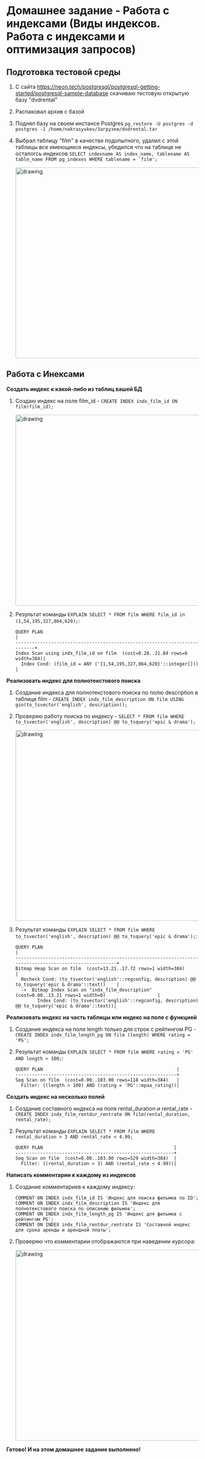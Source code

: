 # Домашнее задание - Работа с индексами (Виды индексов. Работа с индексами и оптимизация запросов)

## Подготовка тестовой среды

  1) С сайта https://neon.tech/postgresql/postgresql-getting-started/postgresql-sample-database скачиваю тестовую открытую базу "dvdrental"
  2) Распаковал архив с базой
  3) Поднял базу на своем инстансе Postgres ``pg_restore -U postgres -d postgres -1 /home/nakrasyukov/Загрузки/dvdrental.tar``
  4) Выбрал таблицу "film" в качестве подопытного, удалил с этой таблицы все имеющиеся индексы, убедился что на таблице не осталогсь индексов ``SELECT indexname AS index_name, tablename AS table_name FROM pg_indexes WHERE tablename = 'film';``

     <img src="https://github.com/user-attachments/assets/4685188c-5256-4d73-b02b-faa0e3841aa3" alt="drawing" width="500"/>

## Работа с Инексами 

  **Создать индекс к какой-либо из таблиц вашей БД**

  1) Создаю индекс на поле film_id -  ``CREATE INDEX indx_film_id ON film(film_id);``

     <img src="https://github.com/user-attachments/assets/6696dd15-1bba-4965-bacd-6e8806713abc" alt="drawing" width="500"/>

  2) Результат команды ``EXPLAIN SELECT * FROM film WHERE film_id in (1,54,195,327,864,620);``:
     
     ```
     QUERY PLAN                                                                |
     --------------------------------------------------------------------------+
     Index Scan using indx_film_id on film  (cost=0.28..21.84 rows=6 width=384)|
       Index Cond: (film_id = ANY ('{1,54,195,327,864,620}'::integer[]))       |

     ```

  **Реализовать индекс для полнотекстового поиска**

  1) Создание индекса для полнотекстового поиска по полю description в таблице film - ``CREATE INDEX indx_film_description ON film USING gin(to_tsvector('english', description));``
  2) Проверяю работу поиска по индексу - ``SELECT * FROM film WHERE to_tsvector('english', description) @@ to_tsquery('epic & drama');``

     <img src="https://github.com/user-attachments/assets/d4ff1476-5345-44c8-a55e-2b5892babbb7" alt="drawing" width="500"/>

  3) Результат команды ``EXPLAIN SELECT * FROM film WHERE to_tsvector('english', description) @@ to_tsquery('epic & drama');``:

     ```
     QUERY PLAN                                                                                              |
     --------------------------------------------------------------------------------------------------------+
     Bitmap Heap Scan on film  (cost=13.21..17.72 rows=1 width=384)                                          |
       Recheck Cond: (to_tsvector('english'::regconfig, description) @@ to_tsquery('epic & drama'::text))    |
       ->  Bitmap Index Scan on "indx_film_description"  (cost=0.00..13.21 rows=1 width=0)                   |
             Index Cond: (to_tsvector('english'::regconfig, description) @@ to_tsquery('epic & drama'::text))|
     ```
     
  **Реализовать индекс на часть таблицы или индекс на поле с функцией**

  1) Создание индекса на поле length только для строк с рейтингом PG - ``CREATE INDEX indx_film_length_pg ON film (length) WHERE rating = 'PG';``
  2) Результат команды ``EXPLAIN SELECT * FROM film WHERE rating = 'PG' AND length > 100;``:

     ```
     QUERY PLAN                                                 |
     -----------------------------------------------------------+
     Seq Scan on film  (cost=0.00..103.00 rows=118 width=384)   |
       Filter: ((length > 100) AND (rating = 'PG'::mpaa_rating))|
     ```

  **Создать индекс на несколько полей**

  1) Создание составного индекса на поля rental_duration и rental_rate - ``CREATE INDEX indx_film_rentdur_rentrate ON film(rental_duration, rental_rate);``
  2) Результат команды ``EXPLAIN SELECT * FROM film WHERE rental_duration > 3 AND rental_rate < 4.99;``

     ```
     QUERY PLAN                                                |
     ----------------------------------------------------------+
     Seq Scan on film  (cost=0.00..103.00 rows=529 width=384)  |
       Filter: ((rental_duration > 3) AND (rental_rate < 4.99))|
     ```

  **Написать комментарии к каждому из индексов**

  1) Создание комментариев к каждому индексу:

     ```
     COMMENT ON INDEX indx_film_id IS 'Индекс для поиска фильмов по ID';
     COMMENT ON INDEX indx_film_description IS 'Индекс для полнотекстового поиска по описанию фильмов';
     COMMENT ON INDEX indx_film_length_pg IS 'Индекс для фильмов с рейтингом PG';
     COMMENT ON INDEX indx_film_rentdur_rentrate IS 'Составной индекс для срока аренды и арендной платы';
     ```

  3) Проверяю что комментарии отображаются при наведении курсора:

     <img src="https://github.com/user-attachments/assets/a6548969-3c8f-4501-a8b8-7c9c7c85cc98" alt="drawing" width="500"/>

**Готово! И на этом домашнее задание выполнено!**
